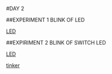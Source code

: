 #DAY 2 

##EXPERIMENT 1 BLINK OF LED

[LED](https://github.com/shabeeba2003/10_Days_Internship/blob/main/img/day2exp1led.png)

##EXPIRIMENT 2 BLINK OF SWITCH LED

[LED](https://github.com/shabeeba2003/10_Days_Internship/blob/main/img/day2%20exp2%20led)

[tinker](https://www.tinkercad.com/things/ibIIrtEel17-frantic-uusam/edite)

